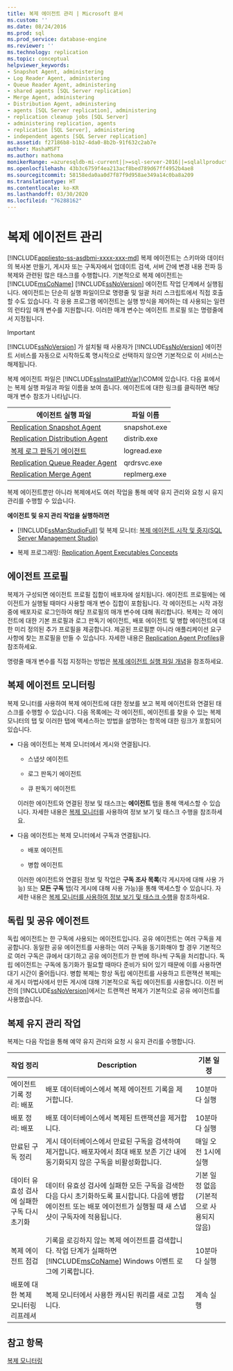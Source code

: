 ```yaml
---
title: 복제 에이전트 관리 | Microsoft 문서
ms.custom: ''
ms.date: 08/24/2016
ms.prod: sql
ms.prod_service: database-engine
ms.reviewer: ''
ms.technology: replication
ms.topic: conceptual
helpviewer_keywords:
- Snapshot Agent, administering
- Log Reader Agent, administering
- Queue Reader Agent, administering
- shared agents [SQL Server replication]
- Merge Agent, administering
- Distribution Agent, administering
- agents [SQL Server replication], administering
- replication cleanup jobs [SQL Server]
- administering replication, agents
- replication [SQL Server], administering
- independent agents [SQL Server replication]
ms.assetid: f27186b8-b1b2-4da0-8b2b-91f632c2ab7e
author: MashaMSFT
ms.author: mathoma
monikerRange: =azuresqldb-mi-current||>=sql-server-2016||=sqlallproducts-allversions
ms.openlocfilehash: 43b3c6759f4ea213acf8bed789d67ff4952b4ae8
ms.sourcegitcommit: 58158eda0aa0d7f87f9d958ae349a14c0ba8a209
ms.translationtype: HT
ms.contentlocale: ko-KR
ms.lasthandoff: 03/30/2020
ms.locfileid: "76288162"
---
```

# <a name="replication-agent-administration"></a>복제 에이전트 관리
[!INCLUDE[appliesto-ss-asdbmi-xxxx-xxx-md](../../../includes/appliesto-ss-asdbmi-xxxx-xxx-md.md)]
  복제 에이전트는 스키마와 데이터의 복사본 만들기, 게시자 또는 구독자에서 업데이트 검색, 서버 간에 변경 내용 전파 등 복제와 관련된 많은 태스크를 수행합니다. 기본적으로 복제 에이전트는 [!INCLUDE[msCoName](../../../includes/msconame-md.md)] [!INCLUDE[ssNoVersion](../../../includes/ssnoversion-md.md)] 에이전트 작업 단계에서 실행됩니다. 에이전트는 단순히 실행 파일이므로 명령줄 및 일괄 처리 스크립트에서 직접 호출할 수도 있습니다. 각 응용 프로그램 에이전트는 실행 방식을 제어하는 데 사용되는 일련의 런타임 매개 변수를 지원합니다. 이러한 매개 변수는 에이전트 프로필 또는 명령줄에서 지정됩니다.  
  
> [!IMPORTANT]  
>  [!INCLUDE[ssNoVersion](../../../includes/ssnoversion-md.md)] 가 설치될 때 사용자가 [!INCLUDE[ssNoVersion](../../../includes/ssnoversion-md.md)] 에이전트 서비스를 자동으로 시작하도록 명시적으로 선택하지 않으면 기본적으로 이 서비스는 해제됩니다.  
  
 복제 에이전트 파일은 [!INCLUDE[ssInstallPathVar](../../../includes/ssinstallpathvar-md.md)]\COM에 있습니다. 다음 표에서는 복제 실행 파일과 파일 이름을 보여 줍니다. 에이전트에 대한 링크를 클릭하면 해당 매개 변수 참조가 나타납니다.  
  
|에이전트 실행 파일|파일 이름|  
|----------------------|---------------|  
|[Replication Snapshot Agent](../../../relational-databases/replication/agents/replication-snapshot-agent.md)|snapshot.exe|  
|[Replication Distribution Agent](../../../relational-databases/replication/agents/replication-distribution-agent.md)|distrib.exe|  
|[복제 로그 판독기 에이전트](../../../relational-databases/replication/agents/replication-log-reader-agent.md)|logread.exe|  
|[Replication Queue Reader Agent](../../../relational-databases/replication/agents/replication-queue-reader-agent.md)|qrdrsvc.exe|  
|[Replication Merge Agent](../../../relational-databases/replication/agents/replication-merge-agent.md)|replmerg.exe|  
  
 복제 에이전트뿐만 아니라 복제에서도 여러 작업을 통해 예약 유지 관리와 요청 시 유지 관리를 수행할 수 있습니다.  
  
 **에이전트 및 유지 관리 작업을 실행하려면**  
  
-   [!INCLUDE[ssManStudioFull](../../../includes/ssmanstudiofull-md.md)] 및 복제 모니터: [복제 에이전트 시작 및 중지&#40;SQL Server Management Studio&#41;](../../../relational-databases/replication/agents/start-and-stop-a-replication-agent-sql-server-management-studio.md)  
  
-   복제 프로그래밍: [Replication Agent Executables Concepts](../../../relational-databases/replication/concepts/replication-agent-executables-concepts.md)  
  
## <a name="agent-profiles"></a>에이전트 프로필  
 복제가 구성되면 에이전트 프로필 집합이 배포자에 설치됩니다. 에이전트 프로필에는 에이전트가 실행될 때마다 사용할 매개 변수 집합이 포함됩니다. 각 에이전트는 시작 과정 중에 배포자로 로그인하여 해당 프로필의 매개 변수에 대해 쿼리합니다. 복제는 각 에이전트에 대한 기본 프로필과 로그 판독기 에이전트, 배포 에이전트 및 병합 에이전트에 대한 미리 정의된 추가 프로필을 제공합니다. 제공된 프로필뿐 아니라 애플리케이션 요구 사항에 찾는 프로필을 만들 수 있습니다. 자세한 내용은 [Replication Agent Profiles](../../../relational-databases/replication/agents/replication-agent-profiles.md)을 참조하세요.  
  
 명령줄 매개 변수를 직접 지정하는 방법은 [복제 에이전트 실행 파일 개념](../../../relational-databases/replication/concepts/replication-agent-executables-concepts.md)을 참조하세요.  
  
## <a name="monitoring-replication-agents"></a>복제 에이전트 모니터링  
 복제 모니터를 사용하여 복제 에이전트에 대한 정보를 보고 복제 에이전트와 연결된 태스크를 수행할 수 있습니다. 다음 목록에는 각 에이전트, 에이전트를 찾을 수 있는 복제 모니터의 탭 및 이러한 탭에 액세스하는 방법을 설명하는 항목에 대한 링크가 포함되어 있습니다.  
  
-   다음 에이전트는 복제 모니터에서 게시와 연결됩니다.  
  
    -   스냅샷 에이전트  
  
    -   로그 판독기 에이전트  
  
    -   큐 판독기 에이전트  
  
     이러한 에이전트와 연결된 정보 및 태스크는 **에이전트** 탭을 통해 액세스할 수 있습니다. 자세한 내용은 [복제 모니터](../../../relational-databases/replication/monitor/view-information-and-perform-tasks-replication-monitor.md)를 사용하여 정보 보기 및 태스크 수행을 참조하세요.  
  
-   다음 에이전트는 복제 모니터에서 구독과 연결됩니다.  
  
    -   배포 에이전트  
  
    -   병합 에이전트  
  
     이러한 에이전트와 연결된 정보 및 작업은 **구독 조사 목록**(각 게시자에 대해 사용 가능) 또는 **모든 구독** 탭(각 게시에 대해 사용 가능)을 통해 액세스할 수 있습니다. 자세한 내용은 [복제 모니터를 사용하여 정보 보기 및 태스크 수행](../../../relational-databases/replication/monitor/view-information-and-perform-tasks-replication-monitor.md)을 참조하세요.  
  
## <a name="independent-and-shared-agents"></a>독립 및 공유 에이전트  
 독립 에이전트는 한 구독에 사용되는 에이전트입니다. 공유 에이전트는 여러 구독을 제공합니다. 동일한 공유 에이전트를 사용하는 여러 구독을 동기화해야 할 경우 기본적으로 여러 구독은 큐에서 대기하고 공유 에이전트가 한 번에 하나씩 구독을 처리합니다. 독립 에이전트는 구독에 동기화가 필요할 때마다 준비가 되어 있기 때문에 이를 사용하면 대기 시간이 줄어듭니다. 병합 복제는 항상 독립 에이전트를 사용하고 트랜잭션 복제는 새 게시 마법사에서 만든 게시에 대해 기본적으로 독립 에이전트를 사용합니다. 이전 버전의 [!INCLUDE[ssNoVersion](../../../includes/ssnoversion-md.md)]에서는 트랜잭션 복제가 기본적으로 공유 에이전트를 사용했습니다.  
  
## <a name="replication-maintenance-jobs"></a>복제 유지 관리 작업  
 복제는 다음 작업을 통해 예약 유지 관리와 요청 시 유지 관리를 수행합니다.  
  
|작업 정리|Description|기본 일정|  
|------------------|-----------------|----------------------|  
|에이전트 기록 정리: 배포|배포 데이터베이스에서 복제 에이전트 기록을 제거합니다.|10분마다 실행|  
|배포 정리: 배포|배포 데이터베이스에서 복제된 트랜잭션을 제거합니다. |10분마다 실행|  
|만료된 구독 정리|게시 데이터베이스에서 만료된 구독을 검색하여 제거합니다. 배포자에서 최대 배포 보존 기간 내에 동기화되지 않은 구독을 비활성화합니다.|매일 오전 1시에 실행| 
|데이터 유효성 검사에 실패한 구독 다시 초기화|데이터 유효성 검사에 실패한 모든 구독을 검색한 다음 다시 초기화하도록 표시합니다. 다음에 병합 에이전트 또는 배포 에이전트가 실행될 때 새 스냅샷이 구독자에 적용됩니다.|기본 일정 없음(기본적으로 사용되지 않음)|  
|복제 에이전트 점검|기록을 로깅하지 않는 복제 에이전트를 검색합니다. 작업 단계가 실패하면 [!INCLUDE[msCoName](../../../includes/msconame-md.md)] Windows 이벤트 로그에 기록합니다.|10분마다 실행|  
|배포에 대한 복제 모니터링 리프레셔|복제 모니터에서 사용한 캐시된 쿼리를 새로 고칩니다.|계속 실행|  
  
## <a name="see-also"></a>참고 항목  
 [복제 모니터링](../../../relational-databases/replication/monitor/monitoring-replication.md)  
  
  
